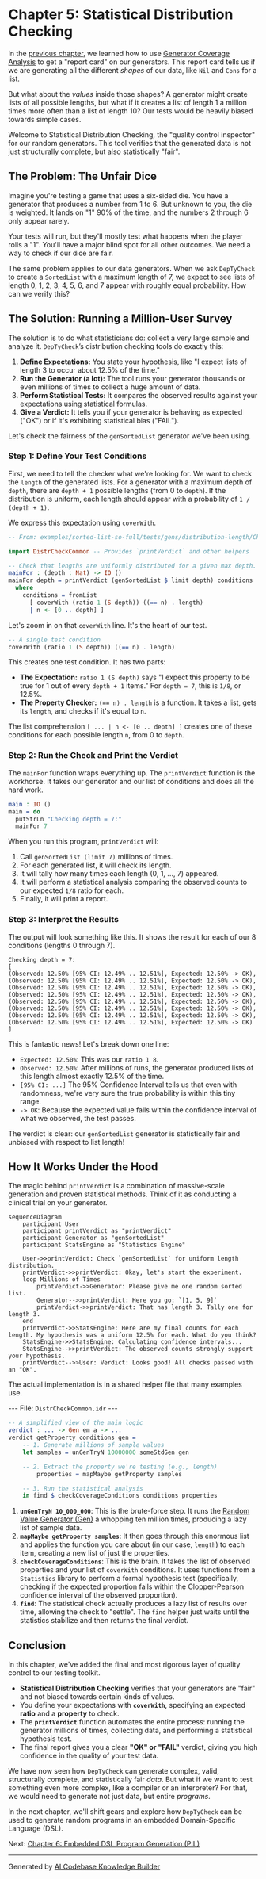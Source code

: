 # Chapter 5: Statistical Distribution Checking

In the [previous chapter](04_generator_coverage_analysis_.md), we learned how to use [Generator Coverage Analysis](04_generator_coverage_analysis_.md) to get a "report card" on our generators. This report card tells us if we are generating all the different *shapes* of our data, like `Nil` and `Cons` for a list.

But what about the *values* inside those shapes? A generator might create lists of all possible lengths, but what if it creates a list of length 1 a million times more often than a list of length 10? Our tests would be heavily biased towards simple cases.

Welcome to Statistical Distribution Checking, the "quality control inspector" for our random generators. This tool verifies that the generated data is not just structurally complete, but also statistically "fair".

## The Problem: The Unfair Dice

Imagine you're testing a game that uses a six-sided die. You have a generator that produces a number from 1 to 6. But unknown to you, the die is weighted. It lands on "1" 90% of the time, and the numbers 2 through 6 only appear rarely.

Your tests will run, but they'll mostly test what happens when the player rolls a "1". You'll have a major blind spot for all other outcomes. We need a way to check if our dice are fair.

The same problem applies to our data generators. When we ask `DepTyCheck` to create a `SortedList` with a maximum length of 7, we expect to see lists of length 0, 1, 2, 3, 4, 5, 6, and 7 appear with roughly equal probability. How can we verify this?

## The Solution: Running a Million-User Survey

The solution is to do what statisticians do: collect a very large sample and analyze it. `DepTyCheck`’s distribution checking tools do exactly this:

1.  **Define Expectations:** You state your hypothesis, like "I expect lists of length 3 to occur about 12.5% of the time."
2.  **Run the Generator (a lot):** The tool runs your generator thousands or even millions of times to collect a huge amount of data.
3.  **Perform Statistical Tests:** It compares the observed results against your expectations using statistical formulas.
4.  **Give a Verdict:** It tells you if your generator is behaving as expected ("OK") or if it's exhibiting statistical bias ("FAIL").

Let's check the fairness of the `genSortedList` generator we've been using.

### Step 1: Define Your Test Conditions

First, we need to tell the checker what we're looking for. We want to check the `length` of the generated lists. For a generator with a maximum depth of `depth`, there are `depth + 1` possible lengths (from 0 to `depth`). If the distribution is uniform, each length should appear with a probability of `1 / (depth + 1)`.

We express this expectation using `coverWith`.

```idris
-- From: examples/sorted-list-so-full/tests/gens/distribution-length/CheckDistribution.idr

import DistrCheckCommon -- Provides `printVerdict` and other helpers

-- Check that lengths are uniformly distributed for a given max depth.
mainFor : (depth : Nat) -> IO ()
mainFor depth = printVerdict (genSortedList $ limit depth) conditions
  where
    conditions = fromList
      [ coverWith (ratio 1 (S depth)) ((== n) . length)
      | n <- [0 .. depth] ]
```

Let's zoom in on that `coverWith` line. It's the heart of our test.

```idris
-- A single test condition
coverWith (ratio 1 (S depth)) ((== n) . length)
```

This creates one test condition. It has two parts:
*   **The Expectation:** `ratio 1 (S depth)` says "I expect this property to be true for 1 out of every `depth + 1` items." For `depth = 7`, this is `1/8`, or 12.5%.
*   **The Property Checker:** `(== n) . length` is a function. It takes a list, gets its `length`, and checks if it's equal to `n`.

The list comprehension `[ ... | n <- [0 .. depth] ]` creates one of these conditions for each possible length `n`, from 0 to `depth`.

### Step 2: Run the Check and Print the Verdict

The `mainFor` function wraps everything up. The `printVerdict` function is the workhorse. It takes our generator and our list of conditions and does all the hard work.

```idris
main : IO ()
main = do
  putStrLn "Checking depth = 7:"
  mainFor 7
```

When you run this program, `printVerdict` will:
1.  Call `genSortedList (limit 7)` millions of times.
2.  For each generated list, it will check its length.
3.  It will tally how many times each length (0, 1, ..., 7) appeared.
4.  It will perform a statistical analysis comparing the observed counts to our expected `1/8` ratio for each.
5.  Finally, it will print a report.

### Step 3: Interpret the Results

The output will look something like this. It shows the result for each of our 8 conditions (lengths 0 through 7).

```
Checking depth = 7:
[
(Observed: 12.50% [95% CI: 12.49% .. 12.51%], Expected: 12.50% -> OK),
(Observed: 12.50% [95% CI: 12.49% .. 12.51%], Expected: 12.50% -> OK),
(Observed: 12.50% [95% CI: 12.49% .. 12.51%], Expected: 12.50% -> OK),
(Observed: 12.50% [95% CI: 12.49% .. 12.51%], Expected: 12.50% -> OK),
(Observed: 12.50% [95% CI: 12.49% .. 12.51%], Expected: 12.50% -> OK),
(Observed: 12.50% [95% CI: 12.49% .. 12.51%], Expected: 12.50% -> OK),
(Observed: 12.50% [95% CI: 12.49% .. 12.51%], Expected: 12.50% -> OK),
(Observed: 12.50% [95% CI: 12.49% .. 12.51%], Expected: 12.50% -> OK)
]
```

This is fantastic news! Let's break down one line:
*   `Expected: 12.50%`: This was our `ratio 1 8`.
*   `Observed: 12.50%`: After millions of runs, the generator produced lists of this length almost exactly 12.5% of the time.
*   `[95% CI: ...]` The 95% Confidence Interval tells us that even with randomness, we're very sure the true probability is within this tiny range.
*   `-> OK`: Because the expected value falls within the confidence interval of what we observed, the test passes.

The verdict is clear: our `genSortedList` generator is statistically fair and unbiased with respect to list length!

## How It Works Under the Hood

The magic behind `printVerdict` is a combination of massive-scale generation and proven statistical methods. Think of it as conducting a clinical trial on your generator.

```mermaid
sequenceDiagram
    participant User
    participant printVerdict as "printVerdict"
    participant Generator as "genSortedList"
    participant StatsEngine as "Statistics Engine"

    User->>printVerdict: Check `genSortedList` for uniform length distribution.
    printVerdict->>printVerdict: Okay, let's start the experiment.
    loop Millions of Times
        printVerdict->>Generator: Please give me one random sorted list.
        Generator-->>printVerdict: Here you go: `[1, 5, 9]`
        printVerdict->>printVerdict: That has length 3. Tally one for length 3.
    end
    printVerdict->>StatsEngine: Here are my final counts for each length. My hypothesis was a uniform 12.5% for each. What do you think?
    StatsEngine->>StatsEngine: Calculating confidence intervals...
    StatsEngine-->>printVerdict: The observed counts strongly support your hypothesis.
    printVerdict-->>User: Verdict: Looks good! All checks passed with an "OK".
```

The actual implementation is in a shared helper file that many examples use.

--- File: `DistrCheckCommon.idr` ---
```idris
-- A simplified view of the main logic
verdict : ... -> Gen em a -> ...
verdict getProperty conditions gen =
    -- 1. Generate millions of sample values
    let samples = unGenTryN 10000000 someStdGen gen

    -- 2. Extract the property we're testing (e.g., length)
        properties = mapMaybe getProperty samples

    -- 3. Run the statistical analysis
    in find $ checkCoverageConditions conditions properties
```

1.  **`unGenTryN 10_000_000`**: This is the brute-force step. It runs the [Random Value Generator (Gen)](01_random_value_generator__gen__.md) a whopping ten million times, producing a lazy list of sample data.
2.  **`mapMaybe getProperty samples`**: It then goes through this enormous list and applies the function you care about (in our case, `length`) to each item, creating a new list of just the properties.
3.  **`checkCoverageConditions`**: This is the brain. It takes the list of observed properties and your list of `coverWith` conditions. It uses functions from a `Statistics` library to perform a formal hypothesis test (specifically, checking if the expected proportion falls within the Clopper-Pearson confidence interval of the observed proportion).
4.  **`find`**: The statistical check actually produces a lazy list of results over time, allowing the check to "settle". The `find` helper just waits until the statistics stabilize and then returns the final verdict.

## Conclusion

In this chapter, we've added the final and most rigorous layer of quality control to our testing toolkit.

*   **Statistical Distribution Checking** verifies that your generators are "fair" and not biased towards certain kinds of values.
*   You define your expectations with **`coverWith`**, specifying an expected **ratio** and a **property** to check.
*   The **`printVerdict`** function automates the entire process: running the generator millions of times, collecting data, and performing a statistical hypothesis test.
*   The final report gives you a clear **"OK" or "FAIL"** verdict, giving you high confidence in the quality of your test data.

We have now seen how `DepTyCheck` can generate complex, valid, structurally complete, and statistically fair *data*. But what if we want to test something even more complex, like a compiler or an interpreter? For that, we would need to generate not just data, but entire *programs*.

In the next chapter, we'll shift gears and explore how `DepTyCheck` can be used to generate random programs in an embedded Domain-Specific Language (DSL).

Next: [Chapter 6: Embedded DSL Program Generation (PIL)](06_embedded_dsl_program_generation__pil__.md)

---

Generated by [AI Codebase Knowledge Builder](https://github.com/The-Pocket/Tutorial-Codebase-Knowledge)